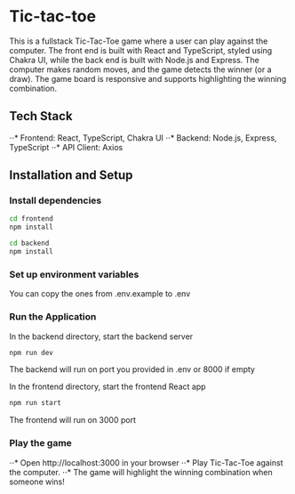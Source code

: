 # Tic-tac-toe

This is a fullstack Tic-Tac-Toe game where a user can play against the computer. The front end is built with React and TypeScript, styled using Chakra UI, while the back end is built with Node.js and Express. The computer makes random moves, and the game detects the winner (or a draw). The game board is responsive and supports highlighting the winning combination.

## Tech Stack

⋅⋅* Frontend: React, TypeScript, Chakra UI
⋅⋅* Backend: Node.js, Express, TypeScript
⋅⋅* API Client: Axios

## Installation and Setup
### Install dependencies
```bash
cd frontend
npm install
```
```bash
cd backend
npm install
```
### Set up environment variables
You can copy the ones from .env.example to .env

### Run the Application
In the backend directory, start the backend server
```bash
npm run dev
```
The backend will run on port you provided in .env or 8000 if empty

In the frontend directory, start the frontend React app
```bash
npm run start
```
The frontend will run on 3000 port

### Play the game

⋅⋅* Open http://localhost:3000 in your browser
⋅⋅* Play Tic-Tac-Toe against the computer.
⋅⋅* The game will highlight the winning combination when someone wins!
